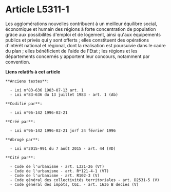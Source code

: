 # Article L5311-1

Les agglomérations nouvelles contribuent à un meilleur équilibre social, économique et humain des régions à forte
concentration de population grâce aux possibilités d'emploi et de logement, ainsi qu'aux équipements publics et privés qui y
sont offerts ; elles constituent des opérations d'intérêt national et régional, dont la réalisation est poursuivie dans le
cadre du plan ; elles bénéficient de l'aide de l'Etat ; les régions et les départements concernés y apportent leur concours,
notamment par convention.

**Liens relatifs à cet article**

	**Anciens textes**:

	  - Loi n°83-636 1983-07-13 art. 1
	  - Loi n°83-636 du 13 juillet 1983 - art. 1 (Ab)

	**Codifié par**:

	  - Loi n°96-142 1996-02-21

	**Créé par**:

	  - Loi n°96-142 1996-02-21 jorf 24 février 1996

	**Abrogé par**:

	  - Loi n°2015-991 du 7 août 2015 - art. 44 (VD)

	**Cité par**:

	  - Code de l'urbanisme - art. L321-26 (VT)
	  - Code de l'urbanisme - art. R*121-4-1 (VT)
	  - Code de l'urbanisme - art. R102-3 (V)
	  - Code général des collectivités territoriales - art. D2531-5 (V)
	  - Code général des impôts, CGI. - art. 1636 B decies (V)
